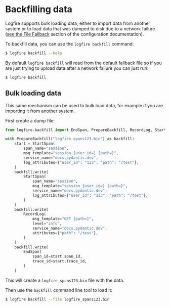 # Backfilling data

Logfire supports bulk loading data, either to import data from another system or to load data that was dumped to disk due to a network failure ([see the File Fallback](configuration.md#exporter_fallback_file_path) section of the configuration documentation).

To backfill data, you can use the `logfire backfill` command:

```bash
$ logfire backfill --help
```

By default `logfire backfill` will read from the default fallback file so if you are just trying to upload data after a network failure you can just run:

```bash
$ logfire backfill
```

## Bulk loading data

This same mechanism can be used to bulk load data, for example if you are importing it from another system.

First create a dump file:

```python
from logfire.backfill import EndSpan, PrepareBackfill, RecordLog, StartSpan

with PrepareBackfill("logfire_spans123.bin") as backfill:
    start = StartSpan(
        span_name="session",
        msg_template="session {user_id=} {path=}",
        service_name="docs.pydantic.dev",
        log_attributes={"user_id": "123", "path": "/test"},
    )
    backfill.write(
        StartSpan(
            span_name="session",
            msg_template="session {user_id=} {path=}",
            service_name="docs.pydantic.dev",
            log_attributes={"user_id": "123", "path": "/test"},
        )
    )
    backfill.write(
        RecordLog(
            msg_template="GET {path=}",
            level="info",
            service_name="docs.pydantic.dev",
            attributes={"path": "/test"},
        )
    )
    backfill.write(
        EndSpan(
            span_id=start.span_id,
            trace_id=start.trace_id,
        )
    )

```

This will create a `logfire_spans123.bin` file with the data.

Then use the `backfill` command line tool to load it:

```bash
$ logfire backfill --file logfire_spans123.bin
```
